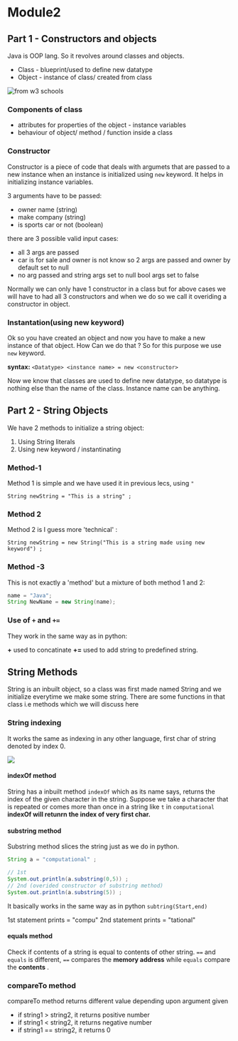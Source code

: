 # Module2 

## Part 1 - Constructors and objects

Java is OOP lang. So it revolves around classes and objects.

- Class - blueprint/used to define new datatype 
- Object - instance of class/ created from class

![from w3 schools](https://user-images.githubusercontent.com/30211412/117099959-21dd9e00-ad90-11eb-96e3-e5eb547d25cf.png)


### Components of class 

- attributes for properties of the object - instance variables 
- behaviour of object/ method / function inside a class 

### Constructor

Constructor is a piece of code that deals with argumets that are passed to a new instance when an instance is initialized using `new` keyword. It helps in initializing instance variables.

3 arguments have to be passed: 
- owner name (string)
- make company (string)
- is sports car or not (boolean)
    
there are 3 possible valid input cases: 
- all 3 args are passed 
- car is for sale and owner is not know so 2 args are passed and owner by default set to null 
- no arg passed and string args set to null bool args set to false 
 
Normally we can only have 1 constructor in a class but for above cases we will have to had all 3 constructors and when we do so we call it overiding a constructor in object. 


### Instantation(using new keyword) 

Ok so you have created an object and now you have to make a new instance of that object. How Can we do that ? 
So for this purpose we use `new` keyword. 

**syntax:** `<Datatype> <instance name> = new <constructor>`

Now we know that classes are used to define new datatype, so datatype is nothing else than the name of the class. Instance name can be anything. 

## Part 2 - String Objects

We have 2 methods to initialize a string object: 

1. Using String literals
2. Using new keyword / instantinating

### Method-1

Method 1 is simple and we have used it in previous lecs, using `"` 

`String newString = "This is a string" ;`

### Method 2 

Method 2 is I guess more 'technical' : 

`String newString = new String("This is a string made using new keyword") ; `

### Method -3 

This is not exactly a 'method' but a mixture of both method 1 and 2: 

```java
name = "Java"; 
String NewName = new String(name);
```
### Use of `+` and `+=` 

They work in the same way as in python: 

**+** used to concatinate 
**+=** used to add string to predefined string. 

## String Methods 

String is an inbuilt object, so a class was first made named String and we initialize everytime we make some string. There are some functions in that class i.e methods which we will discuss here

### String indexing 
It works the same as indexing in any other language, first char of string denoted by index 0. 

![](https://user-images.githubusercontent.com/30211412/117084171-1ffde580-ad64-11eb-8277-8ae87b133a9d.png)

#### indexOf method

String has a inbuilt method `indexOf` which as its name says, returns the index of the given character in the string. Suppose we take a character that is repeated 
or comes more than once in a string like `t` in `computational` **indexOf will retunrn the index of very first char.**

#### substring method 

Substring method slices the string just as we do in python. 

```java
String a = "computational" ; 

// 1st  
System.out.println(a.substring(0,5)) ; 
// 2nd (overided constructor of substring method)
System.out.println(a.substring(5)) ;
```

It basically works in the same way as in python `subtring(Start,end)` 

1st statement prints = "compu"
2nd statement prints = "tational"

#### equals method 
Check if contents of a string is equal to contents of other string. `==` and `equals` is different, `==` compares the **memory address** while `equals` compare the **contents** . 

### compareTo method 
compareTo method returns different value depending upon argument given 

- if string1 > string2, it returns positive number  
- if string1 < string2, it returns negative number  
- if string1 == string2, it returns 0







